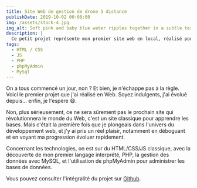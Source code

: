 ```yaml
---
title: Site Web de gestion de drone à distance
publishDate: 2019-10-02 00:00:00
img: /assets/stock-4.jpg
img_alt: Soft pink and baby blue water ripples together in a subtle texture.
description: |
  Ce petit projet représente mon premier site web en local, réalisé pour apprendre les bases du Web durant mon BTS
tags:
  - HTML / CSS 
  - JS 
  - PHP
  - phpMyAdmin
  - MySql
---
```


On a tous commencé un jour, non ? Et bien, je n'échappe pas à la règle. Voici le premier projet que j'ai réalisé en Web. Soyez indulgents, j'ai évolué depuis… enfin, je l'espère 😄.

Non, plus sérieusement, ce ne sera sûrement pas le prochain site qui révolutionnera le monde du Web, c'est un site classique pour apprendre les bases. Mais c'était la première fois que je plongeais dans l'univers du développement web, et j'y ai pris un réel plaisir, notamment en déboguant et en voyant ma progression évoluer rapidement.

Concernant les technologies, on est sur du HTML/CSS/JS classique, avec la découverte de mon premier langage interprété, PHP, la gestion des données avec MySQL, et l'utilisation de phpMyAdmin pour administrer les bases de données.

Vous pouvez consulter l'intégralité du projet sur <a href="https://github.com/Rayane-94/MW-Site-Drone-V2">Github</a>.
